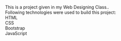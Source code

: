 This is a project given in my Web Designing Class..
<br>
Following technologies were used to build this project:
<br>
HTML
<br>
CSS
<br>
Bootstrap 
<br>
JavaScript
